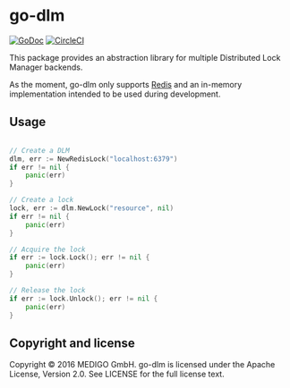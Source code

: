 # go-dlm

[![GoDoc](https://godoc.org/github.com/MEDIGO/go-dlm?status.svg)](https://godoc.org/github.com/MEDIGO/go-dlm)
[![CircleCI](https://circleci.com/gh/MEDIGO/go-dlm.svg?style=shield)](https://circleci.com/gh/MEDIGO/go-dlm)

This package provides an abstraction library for multiple Distributed Lock Manager backends.

As the moment, go-dlm only supports [Redis](http://redis.io/) and an in-memory implementation intended to be used during development.

## Usage

```go

// Create a DLM
dlm, err := NewRedisLock("localhost:6379")
if err != nil {
    panic(err)
}

// Create a lock
lock, err := dlm.NewLock("resource", nil)
if err != nil {
    panic(err)
}

// Acquire the lock
if err := lock.Lock(); err != nil {
    panic(err)
}

// Release the lock
if err := lock.Unlock(); err != nil {
    panic(err)
}
```

## Copyright and license

Copyright © 2016 MEDIGO GmbH. go-dlm is licensed under the Apache License, Version 2.0. See LICENSE for the full license text.
